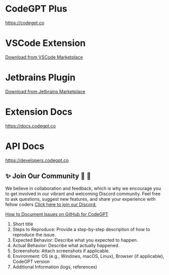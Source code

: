 # CodeGPT Plus 
https://codegpt.co

# VSCode Extension
[Download from VSCode Marketplace](https://marketplace.visualstudio.com/items?itemName=DanielSanMedium.dscodegpt)

# Jetbrains Plugin
[Download from Jetbrains Marketplace](https://plugins.jetbrains.com/plugin/24372-codegpt-chat--ai-agents)

# Extension Docs
https://docs.codegpt.co

# API Docs
https://developers.codegpt.co

## ✨ Join Our Community 🤜 🤛
We believe in collaboration and feedback, which is why we encourage you to get involved in our vibrant and welcoming Discord community. Feel free to ask questions, suggest new features, and share your experience with fellow coders
[Click here to join our Discord.](https://discord.gg/vgTGsVr69s)

[How to Document Issues on GitHub for CodeGPT](https://docs.codegpt.co/docs/tutorial-basics/docs_issues)

1. Short title
2. Steps to Reproduce: Provide a step-by-step description of how to reproduce the issue.
3. Expected Behavior: Describe what you expected to happen.
4. Actual Behavior: Describe what actually happened.
5. Screenshots: Attach screenshots if applicable.
6. Environment: OS (e.g., Windows, macOS, Linux), Browser (if applicable), CodeGPT version
7. Additional Information (logs, references)
